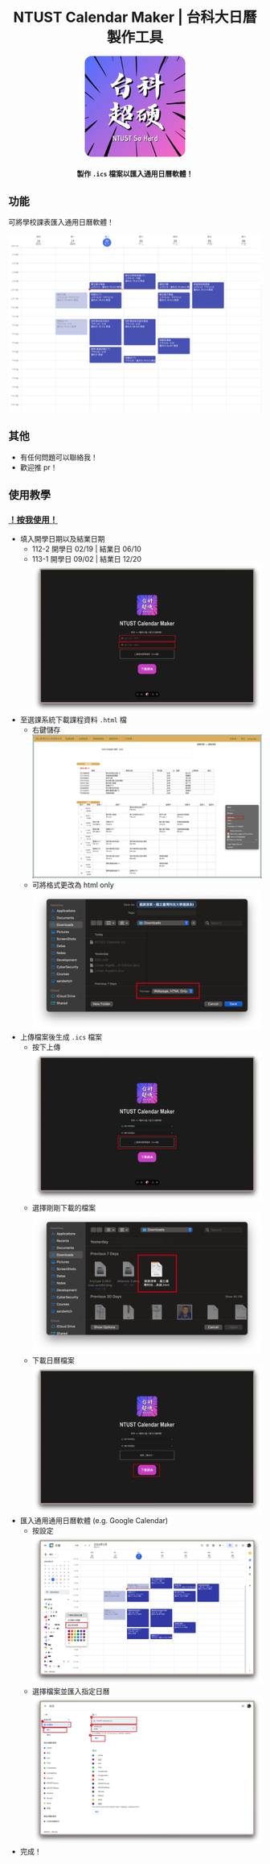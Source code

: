 <div align="center">

# NTUST Calendar Maker | 台科大日曆製作工具

  <img width="200" src="src/assets/ntust_so_hard.png" alt="logo" style="border-radius:1em">

#### 製作 `.ics` 檔案以匯入通用日曆軟體！

</div>

## 功能
可將學校課表匯入通用日曆軟體！

![alt text](/imgs/image-5.png)

## 其他
- 有任何問題可以聯絡我！
- 歡迎推 pr！


## 使用教學

### [！按我使用！](https://ntust-calendar-maker.zudo.cc)

- 填入開學日期以及結業日期
    - 112-2 開學日 02/19 | 結業日 06/10
    - 113-1 開學日 09/02 | 結業日 12/20
    ![alt text](/imgs/image.png)
- 至選課系統下載課程資料 `.html` 檔
    - 右鍵儲存
    ![alt text](/imgs/image-1.png)
    - 可將格式更改為 html only
    ![alt text](/imgs/image-2.png)
- 上傳檔案後生成 `.ics` 檔案
    - 按下上傳
    ![alt text](/imgs/image-3.png)
    - 選擇剛剛下載的檔案
    ![alt text](/imgs/image-4.png)
    - 下載日曆檔案
    ![alt text](/imgs/image-8.png)
- 匯入通用通用日曆軟體 (e.g. Google Calendar)
    - 按設定
    ![alt text](/imgs/image-6.png)
    - 選擇檔案並匯入指定日曆
    ![alt text](/imgs/image-7.png)
- 完成！